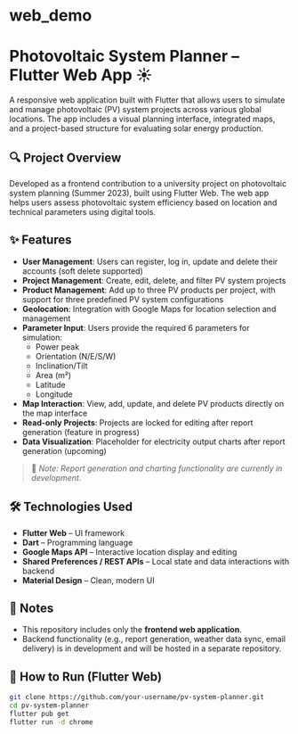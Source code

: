 # web_demo

# Photovoltaic System Planner – Flutter Web App ☀️

A responsive web application built with Flutter that allows users to simulate and manage photovoltaic (PV) system projects across various global locations. 
The app includes a visual planning interface, integrated maps, and a project-based structure for evaluating solar energy production.

## 🔍 Project Overview

Developed as a frontend contribution to a university project on photovoltaic system planning (Summer 2023), built using Flutter Web. 
The web app helps users assess photovoltaic system efficiency based on location and technical parameters using digital tools.

## ✨ Features

- **User Management**: Users can register, log in, update and delete their accounts (soft delete supported)
- **Project Management**: Create, edit, delete, and filter PV system projects
- **Product Management**: Add up to three PV products per project, with support for three predefined PV system configurations
- **Geolocation**: Integration with Google Maps for location selection and management
- **Parameter Input**: Users provide the required 6 parameters for simulation:
    - Power peak
    - Orientation (N/E/S/W)
    - Inclination/Tilt
    - Area (m²)
    - Latitude
    - Longitude
- **Map Interaction**: View, add, update, and delete PV products directly on the map interface
- **Read-only Projects**: Projects are locked for editing after report generation (feature in progress)
- **Data Visualization**: Placeholder for electricity output charts after report generation (upcoming)

> 🚧 *Note: Report generation and charting functionality are currently in development.*

## 🛠️ Technologies Used

- **Flutter Web** – UI framework
- **Dart** – Programming language
- **Google Maps API** – Interactive location display and editing
- **Shared Preferences / REST APIs** – Local state and data interactions with backend
- **Material Design** – Clean, modern UI


## 📄 Notes

- This repository includes only the **frontend web application**.
- Backend functionality (e.g., report generation, weather data sync, email delivery) is in development and will be hosted in a separate repository.

## 🧪 How to Run (Flutter Web)

```bash
git clone https://github.com/your-username/pv-system-planner.git
cd pv-system-planner
flutter pub get
flutter run -d chrome

